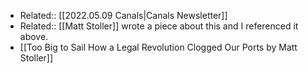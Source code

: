- Related:: [[2022.05.09 Canals|Canals Newsletter]]
- Related:: [[Matt Stoller]] wrote a piece about this and I referenced it above. 
- [[Too Big to Sail How a Legal Revolution Clogged Our Ports by Matt Stoller]]